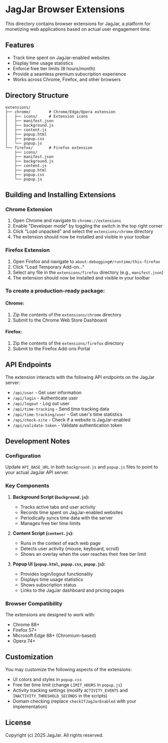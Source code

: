 # JagJar Browser Extensions

This directory contains browser extensions for JagJar, a platform for monetizing web applications based on actual user engagement time.

## Features

- Track time spent on JagJar-enabled websites
- Display time usage statistics
- Enforce free tier limits (8 hours/month)
- Provide a seamless premium subscription experience
- Works across Chrome, Firefox, and other browsers

## Directory Structure

```
extensions/
├── chrome/        # Chrome/Edge/Opera extension
│   ├── icons/     # Extension icons
│   ├── manifest.json
│   ├── background.js
│   ├── content.js
│   ├── popup.html
│   ├── popup.css
│   └── popup.js
└── firefox/       # Firefox extension
    ├── icons/
    ├── manifest.json
    ├── background.js
    ├── content.js
    ├── popup.html
    ├── popup.css
    └── popup.js
```

## Building and Installing Extensions

### Chrome Extension

1. Open Chrome and navigate to `chrome://extensions`
2. Enable "Developer mode" by toggling the switch in the top right corner
3. Click "Load unpacked" and select the `extensions/chrome` directory
4. The extension should now be installed and visible in your toolbar

### Firefox Extension

1. Open Firefox and navigate to `about:debugging#/runtime/this-firefox`
2. Click "Load Temporary Add-on..."
3. Select any file in the `extensions/firefox` directory (e.g., `manifest.json`)
4. The extension should now be installed and visible in your toolbar

### To create a production-ready package:

#### Chrome:
1. Zip the contents of the `extensions/chrome` directory
2. Submit to the Chrome Web Store Dashboard

#### Firefox:
1. Zip the contents of the `extensions/firefox` directory
2. Submit to the Firefox Add-ons Portal

## API Endpoints

The extension interacts with the following API endpoints on the JagJar server:

- `/api/user` - Get user information
- `/api/login` - Authenticate user
- `/api/logout` - Log out user
- `/api/time-tracking` - Send time tracking data
- `/api/time-tracking/user` - Get user's time statistics
- `/api/check-site` - Check if a website is JagJar-enabled
- `/api/validate-token` - Validate authentication token

## Development Notes

### Configuration

Update `API_BASE_URL` in both `background.js` and `popup.js` files to point to your actual JagJar API server.

### Key Components

1. **Background Script (`background.js`):**
   - Tracks active tabs and user activity
   - Records time spent on JagJar-enabled websites
   - Periodically syncs time data with the server
   - Manages free tier time limits

2. **Content Script (`content.js`):**
   - Runs in the context of each web page
   - Detects user activity (mouse, keyboard, scroll)
   - Shows an overlay when the user reaches their free tier limit

3. **Popup UI (`popup.html`, `popup.css`, `popup.js`):**
   - Provides login/logout functionality
   - Displays time usage statistics
   - Shows subscription status
   - Links to the JagJar dashboard and pricing pages

### Browser Compatibility

The extensions are designed to work with:

- Chrome 88+
- Firefox 57+
- Microsoft Edge 88+ (Chromium-based)
- Opera 74+

## Customization

You may customize the following aspects of the extensions:

- UI colors and styles in `popup.css`
- Free tier time limit (change `LIMIT_HOURS` in `popup.js`)
- Activity tracking settings (modify `ACTIVITY_EVENTS` and `INACTIVITY_THRESHOLD_SECONDS` in the scripts)
- Domain checking (replace `checkIfJagJarEnabled` with your implementation)

## License

Copyright (c) 2025 JagJar. All rights reserved.